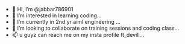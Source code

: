 - 👋 Hi, I’m @jabbar786901
- 👀 I’m interested in learning coding...
- 🌱 I’m currently in 2nd yr aiml engineering ...
- 💞️ I’m looking to collaborate on training sessions and coding class...
- 📫 u guyz can reach me on my insta profile ft_devill...

<!---
jabbar786901/jabbar786901 is a ✨ special ✨ repository because its `README.md` (this file) appears on your GitHub profile.
You can click the Preview link to take a look at your changes.
--->
